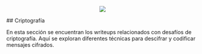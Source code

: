 <p align="center">
  <img src="cripto.png">
</p>
## Criptografía

En esta sección se encuentran los writeups relacionados con desafíos de criptografía. Aquí se exploran diferentes técnicas para descifrar y codificar mensajes cifrados.
